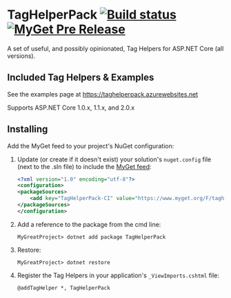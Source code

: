 # TagHelperPack [![Build status](https://ci.appveyor.com/api/projects/status/6943lgsvtg2c8jcu/branch/master?svg=true)](https://ci.appveyor.com/project/DamianEdwards/taghelperpack/branch/master) [![MyGet Pre Release](https://img.shields.io/myget/taghelperpack-ci/vpre/TagHelperPack.svg)](https://www.myget.org/gallery/taghelperpack-ci)

A set of useful, and possibly opinionated, Tag Helpers for ASP.NET Core (all versions).

## Included Tag Helpers & Examples
See the examples page at https://taghelperpack.azurewebsites.net

Supports ASP.NET Core 1.0.x, 1.1.x, and 2.0.x

## Installing
Add the MyGet feed to your project's NuGet configuration:
1. Update (or create if it doesn't exist) your solution's `nuget.config` file (next to the .sln file) to include the [MyGet feed](https://www.myget.org/gallery/taghelperpack-ci):
    ``` xml
    <?xml version="1.0" encoding="utf-8"?>
    <configuration>
    <packageSources>
        <add key="TagHelperPack-CI" value="https://www.myget.org/F/taghelperpack-ci/api/v3/index.json" protocolVersion="3" />
    </packageSources>
    </configuration>
    ```
1. Add a reference to the package from the cmd line:
    ```
    MyGreatProject> dotnet add package TagHelperPack
    ```
1. Restore:
    ```
    MyGreatProject> dotnet restore
    ```
1. Register the Tag Helpers in your application's `_ViewImports.cshtml` file:
    ```
   @addTagHelper *, TagHelperPack
    ```